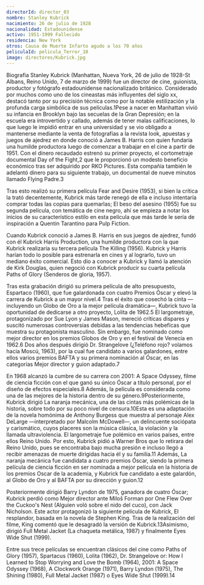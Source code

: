 ```yaml
---
directorId: director_03
nombre: Stanley Kubrick
nacimiento: 26 de julio de 1928
nacionalidad: Estadounidense
activo: 1951-1999 Fallecido 
residencia: New York
otros: Causa de Muerte Infarto agudo a los 70 años
peliculaId: pelicula_Terror_10
image: directores/Kubrick.jpg
---
```


Biografia
Stanley Kubrick (Manhattan, Nueva York, 26 de julio de 1928-St Albans, Reino Unido, 7 de marzo de 1999) fue un director de cine, guionista, productor y fotógrafo estadounidense nacionalizado británico. Considerado por muchos como uno de los cineastas más influyentes del siglo xx, destacó tanto por su precisión técnica como por la notable estilización y la profunda carga simbólica de sus películas.1​Pese a nacer en Manhattan vivió su infancia en Brooklyn bajo las secuelas de la Gran Depresión; en la escuela era introvertido y callado, además de tener malas calificaciones, lo que luego le impidió entrar en una universidad y se vio obligado a mantenerse mediante la venta de fotografías a la revista look, apuestas y juegos de ajedrez en donde conoció a James B. Harris con quien fundaría una humilde productora luego de comenzar a trabajar en el cine a partir de 1951. Con el dinero recaudado estrenó su primer proyecto, el cortometraje documental Day of the Fight,2​ que le proporcionó un modesto beneficio económico tras ser adquirido por RKO Pictures. Esta compañía también le adelantó dinero para su siguiente trabajo, un documental de nueve minutos llamado Flying Padre.3​

Tras esto realizó su primera película Fear and Desire (1953), si bien la crítica la trató decentemente, Kubrick más tarde renegó de ella e incluso intentaría comprar todas las copias para quemarlas; El beso del asesino (1955) fue su segunda película, con temática de cine negro, ahí se empieza a notar los inicios de su característico estilo en esta película que más tarde le sería de inspiración a Quentin Tarantino para Pulp Fiction.

Cuando Kubrick conoció a James B. Harris en sus juegos de ajedrez, fundó con él Kubrick Harris Production, una humilde productora con la que Kubrick realizaría su tercera película The Killing (1956). Kubrick y Harris harían todo lo posible para estrenarla en cines y al lograrlo, tuvo un mediano éxito comercial. Esto dio a conocer a Kubrick y llamó la atención de Kirk Douglas, quien negoció con Kubrick producir su cuarta película Paths of Glory (Senderos de gloria, 1957).

Tras esta grabación dirigió su primera película de alto presupuesto, Espartaco (1960), que fue galardonada con cuatro Premios Óscar y elevó la carrera de Kubrick a un mayor nivel.4​ Tras el éxito que cosechó la cinta —incluyendo un Globo de Oro a la mejor película dramática—, Kubrick tuvo la oportunidad de dedicarse a otro proyecto, Lolita de 1962.5​ El largometraje, protagonizado por Sue Lyon y James Mason, mereció críticas dispares y suscitó numerosas controversias debidas a las tendencias hebefícas que muestra su protagonista masculino. Sin embargo, fue nominado como mejor director en los premios Globos de Oro y en el festival de Venecia en 1962.6​ Dos años después dirigió Dr. Strangelove (¿Teléfono rojo? volamos hacia Moscú, 1963), por la cual fue candidato a varios galardones, entre ellos varios premios BAFTA y su primera nominación al Óscar, en las categorías Mejor director y guion adaptado.7​

En 1968 alcanzó la cumbre de su carrera con 2001: A Space Odyssey, filme de ciencia ficción con el que ganó su único Óscar a título personal, por el diseño de efectos especiales.8​ Además, la película es considerada como una de las mejores de la historia dentro de su género.9​ Posteriormente, Kubrick dirigió La naranja mecánica, una de las cintas más polémicas de la historia, sobre todo por su poco nivel de censura.10​ Esta es una adaptación de la novela homónima de Anthony Burgess que muestra al personaje Alex DeLarge —interpretado por Malcolm McDowell—, un delincuente sociópata y carismático, cuyos placeres son la música clásica, la violación y la llamada ultraviolencia. El largometraje fue polémico en varios países, entre ellos Reino Unido. Por esto, Kubrick pidió a Warner Bros que lo retirara del Reino Unido, pues se encontraba bajo mucha presión e incluso llegó a recibir amenazas de muerte dirigidas hacia él y su familia.11​ Además, La naranja mecánica fue candidata a cuatro premios Óscar, siendo la primera película de ciencia ficción en ser nominada a mejor película en la historia de los premios Oscar de la academia, y Kubrick fue candidato a este galardón, al Globo de Oro y al BAFTA por su dirección y guion.12​

Posteriormente dirigió Barry Lyndon de 1975, ganadora de cuatro Óscar; Kubrick perdió como Mejor director ante Miloš Forman por One Flew Over the Cuckoo's Nest (Alguien voló sobre el nido del cuco), con Jack Nicholson. Este actor protagonizó la siguiente película de Kubrick, El resplandor, basada en la novela de Stephen King. Tras de la realización del filme, King comentó que le desagradó la versión de Kubrick.13​ Asimismo, dirigió Full Metal Jacket (La chaqueta metálica, 1987) y finalmente Eyes Wide Shut (1999).

Entre sus trece películas se encuentran clásicos del cine como Paths of Glory (1957), Spartacus (1960), Lolita (1962), Dr. Strangelove or: How I Learned to Stop Worrying and Love the Bomb (1964), 2001: A Space Odyssey (1968), A Clockwork Orange (1971), Barry Lyndon (1975), The Shining (1980), Full Metal Jacket (1987) o Eyes Wide Shut (1999).14​
